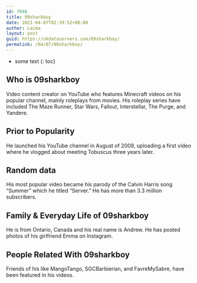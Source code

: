 ```yaml
---
id: 7046
title: 09sharkboy
date: 2021-04-07T02:39:52+00:00
author: Laima
layout: post
guid: https://ukdataservers.com/09sharkboy/
permalink: /04/07/09sharkboy/
---
```


* some text
{: toc}


## Who is 09sharkboy
                  
                  
                  
Video content creator on YouTube who features Minecraft videos on his popular channel, mainly roleplays from movies. His roleplay series have included The Maze Runner, Star Wars, Fallout, Interstellar, The Purge, and Yandere.
                  
              
            
              
            
                
                
                
## Prior to Popularity
                  
                  
                  
He launched his YouTube channel in August of 2009, uploading a first video where he vlogged about meeting Tobuscus three years later.
                  
              
            
              
            
                
                
                
## Random data
                  
                  
                  
His most popular video became his parody of the Calvin Harris song &#8220;Summer&#8221; which he titled &#8220;Server.&#8221; He has more than 3.3 million subscribers.
                  
              
            
              
            
                
                
                
## Family & Everyday Life of 09sharkboy
                  
                  
                  
He is from Ontario, Canada and his real name is Andrew. He has posted photos of his girlfriend Emma on Instagram.
                  
              
            
              
            
                
                
                
## People Related With 09sharkboy
                  
                  
                  
Friends of his like MangoTango, SGCBarbierian, and FavreMySabre, have been featured in his videos.
                  
              
            
              
            
                
              
            
              
              
            
            
              
            
          
          
          